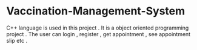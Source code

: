 # Vaccination-Management-System
C++ language is used in this project . It is a object oriented programming project . The user can login , register , get appointment , see appointment slip etc . 
